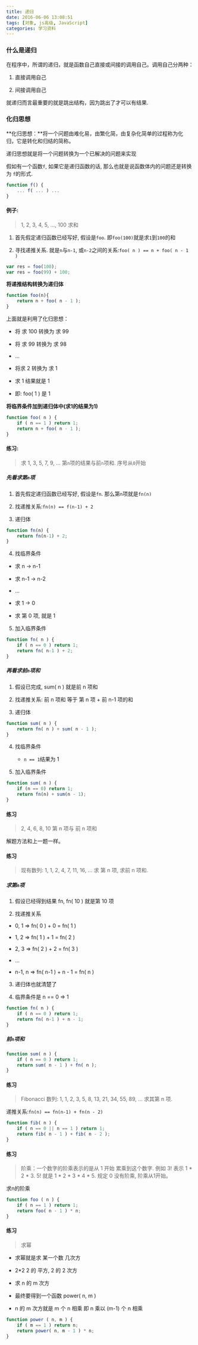 ```yaml
---
title: 递归
date: 2016-06-06 13:08:51
tags: [对象, js高级, JavaScript]
categories: 学习资料
---
```



### 什么是递归

在程序中，所谓的递归，就是函数自己直接或间接的调用自己。调用自己分两种：

1. 直接调用自己

2. 间接调用自己

就递归而言最重要的就是跳出结构，因为跳出了才可以有结果.

### 化归思想

**化归思想：**将一个问题由难化易，由繁化简，由复杂化简单的过程称为化归，它是转化和归结的简称。

递归思想就是将一个问题转换为一个已解决的问题来实现

假如有一个函数`f`, 如果它是递归函数的话, 那么也就是说函数体内的问题还是转换为 `f`的形式.

```js
function f() {
    ... f( ... ) ...
}

```
<!--more-->
#### 例子:

>1, 2, 3, 4, 5, ..., 100 求和

1. 首先假定递归函数已经写好, 假设是`foo`. 即`foo(100)`就是求`1`到`100`的和

2. 寻找递推关系. 就是`n`与`n-1`, 或`n-2`之间的关系:`foo( n ) == n + foo( n - 1 )`

```js
var res = foo(100);
var res = foo(99) + 100;
```

**将递推结构转换为递归体**

```js
function foo(n){
    return n + foo( n - 1 );
}
```

上面就是利用了化归思想：

* 将 求 100 转换为 求 99

* 将 求 99 转换为 求 98

* ...

* 将求 2 转换为 求 1

* 求 1 结果就是 1

* 即: foo( 1 ) 是 1



**将临界条件加到递归体中(求1的结果为1)**



```js
function foo( n ) {
    if ( n == 1 ) return 1;
    return n + foo( n - 1 );
}
```

#### 练习:

>求 1, 3, 5, 7, 9, ... 第`n`项的结果与前`n`项和. 序号从`0`开始

##### 先看求第`n`项

1. 首先假定递归函数已经写好, 假设是`fn`. 那么第`n`项就是`fn(n)`

2. 找递推关系:`fn(n) == f(n-1) + 2`

3. 递归体

```js
function fn(n) {
    return fn(n-1) + 2;
}
```

4. 找临界条件

 * 求 n -> n-1

 * 求 n-1 -> n-2

 * ...

 * 求 1 -> 0

 * 求 第 0 项, 就是 1

5. 加入临界条件

```js
function fn( n ) {
    if ( n == 0 ) return 1;
    return fn( n-1 ) + 2;
}
```

##### 再看求前`n`项和

1. 假设已完成, sum( n ) 就是前 n 项和

2. 找递推关系: 前 n 项和 等于 第 n 项 + 前 n-1 项的和

3. 递归体

```js
function sum( n ) {
    return fn( n ) + sum( n - 1 );
}
```

4. 找临界条件
    * `n == 1`结果为 1

5. 加入临界条件

```js
function sum( n ) {
    if (n == 0) return 1;
    return fn(n) + sum(n - 1);
}
```

#### 练习

> 2, 4, 6, 8, 10 第 n 项与 前 n 项和

解题方法和上一题一样。

#### 练习

>现有数列: 1, 1, 2, 4, 7, 11, 16, … 求 第 n 项, 求前 n 项和.

##### 求第`n`项

1. 假设已经得到结果 fn, fn( 10 ) 就是第 10 项

2. 找递推关系

 * 0, 1 => fn( 0 ) + 0 = fn( 1 )

 * 1, 2 => fn( 1 ) + 1 = fn( 2 )

 * 2, 3 => fn( 2 ) + 2 = fn( 3 )

 * ...

 * n-1, n => fn( n-1 ) + n - 1 = fn( n )

3. 递归体也就清楚了

4. 临界条件是 n == 0 => 1

```js
function fn( n ) {
    if ( n == 0 ) return 1;
    return fn( n-1 ) + n - 1;
}
```



##### 前`n`项和

```js
function sum( n ) {
    if ( n == 0 ) return 1;
    return sum( n - 1 ) + fn( n );
}
```



#### 练习

> Fibonacci 数列: 1, 1, 2, 3, 5, 8, 13, 21, 34, 55, 89, … 求其第 n 项.



递推关系:`fn(n) == fn(n-1) + fn(n - 2)`

```js
function fib( n ) {
    if ( n == 0 || n == 1 ) return 1;
    return fib( n - 1 ) + fib( n - 2 );
}
```

#### 练习

>阶乘：一个数字的阶乘表示的是从 1 开始 累乘到这个数字. 例如 3! 表示 1 * 2 * 3. 5! 就是 1 * 2 * 3 * 4 * 5. 规定 0 没有阶乘, 阶乘从1开始。

求n的阶乘

```js
function foo ( n ) {
    if ( n == 1 ) return 1;
    return foo( n - 1 ) * n;
}
```



#### 练习

>求幂

* 求幂就是求 某一个数 几次方

* 2*2 2 的 平方, 2 的 2 次方

* 求 n 的 m 次方

* 最终要得到一个函数 power( n, m )

* n 的 m 次方就是 m 个 n 相乘 即 n 乘以 (m-1) 个 n 相乘



```js
function power ( n, m ) {
    if ( m == 1 ) return n;
    return power( n, m - 1 ) * n;
}    
```


